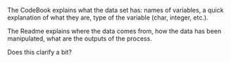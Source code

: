 The CodeBook explains what the data set has: names of variables, a quick explanation of what they are, type of the variable (char, integer, etc.).

The Readme explains where the data comes from, how the data has been manipulated, what are the outputs of the process.

Does this clarify a bit? 

